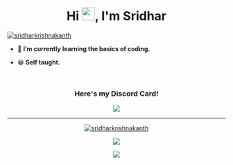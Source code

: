 <h1 align="center">
    Hi <a href="https://www.github.com/sridharkrishnakanth/"><img src="https://raw.githubusercontent.com/MartinHeinz/MartinHeinz/master/wave.gif" width="30px"></a>, 
    I'm Sridhar
</h1>

<p align="left">
    <a href="https://www.github.com/sridharkrishnakanth/">
        <img src="https://komarev.com/ghpvc/?username=sridharkrishnakanth&label=Profile%20views&color=48BEF0&style=flat" alt="sridharkrishnakanth">
    </a>
</p>

- 🌱 **I’m currently learning the basics of coding.**

- 😁 **Self taught.**

<br>

<h3 align="center">Here's my Discord Card!</h3>

<p align="center">
    <a href="https://discord.com/users/690496109394526258">
      <img src="https://lanyard-profile-readme.vercel.app/api/690496109394526258?idleMessage=Hey%20there!&borderRadius=25px">
    </a>
</p>

<hr>

<p align="center"><a href="https://www.github.com/sridharkrishnakanth/"><img src="https://github-readme-streak-stats.herokuapp.com/?user=sridharkrishnakanth&hide_border=true&background=0D1117&currStreakLabel=FFFFFF&sideLabels=FFFFFF&currStreakNum=FFFFFF&dates=FFFFFF&sideNums=FFFFFF&fire=48CBF0&ring=48BEF0&stroke=FFFFFFFF" alt="sridharkrishnakanth" /></a></p>


<p align="center"><a href="https://www.github.com/sridharkrishnakanth/"><img src="https://github-readme-stats.vercel.app/api?username=sridharkrishnakanth&theme=react"></a></p>

<p align="center"><a href="https://www.github.com/sridharkrishnakanth/"><img src="https://github-readme-stats.vercel.app/api/top-langs/?username=sridharkrishnakanth&theme=react"></a></p>
